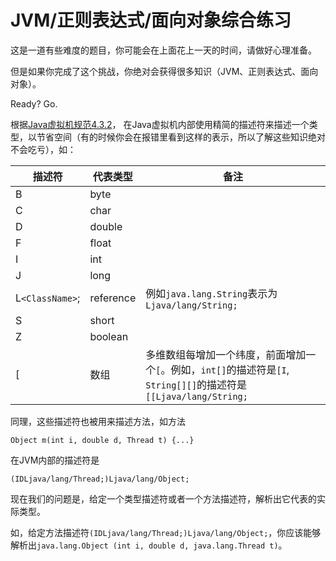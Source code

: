 # JVM/正则表达式/面向对象综合练习

这是一道有些难度的题目，你可能会在上面花上一天的时间，请做好心理准备。

但是如果你完成了这个挑战，你绝对会获得很多知识（JVM、正则表达式、面向对象）。

Ready? Go.

根据[Java虚拟机规范4.3.2](https://docs.oracle.com/javase/specs/jvms/se7/html/jvms-4.html#jvms-4.3.2)，
在Java虚拟机内部使用精简的描述符来描述一个类型，以节省空间（有的时候你会在报错里看到这样的表示，所以了解这些知识绝对不会吃亏），如：

| 描述符        | 代表类型  | 备注                                                                                                     |
|---------------|-----------|----------------------------------------------------------------------------------------------------------|
| B             | byte      |                                                                                                          |
| C             | char      |                                                                                                          |
| D             | double    |                                                                                                          |
| F             | float     |                                                                                                          |
| I             | int       |                                                                                                          |
| J             | long      |                                                                                                          |
| L`<ClassName>`; | reference | 例如`java.lang.String`表示为`Ljava/lang/String;`                                                             |
| S             | short     |                                                                                                          |
| Z             | boolean   |                                                                                                          |
| [             | 数组      | 多维数组每增加一个纬度，前面增加一个`[`。例如，`int[]`的描述符是`[I`, `String[][]`的描述符是`[[Ljava/lang/String;`| 


同理，这些描述符也被用来描述方法，如方法

```
Object m(int i, double d, Thread t) {...}
```

在JVM内部的描述符是

```
(IDLjava/lang/Thread;)Ljava/lang/Object;
```

现在我们的问题是，给定一个类型描述符或者一个方法描述符，解析出它代表的实际类型。

如，给定方法描述符`(IDLjava/lang/Thread;)Ljava/lang/Object;`，你应该能够解析出`java.lang.Object (int i, double d, java.lang.Thread t)`。
